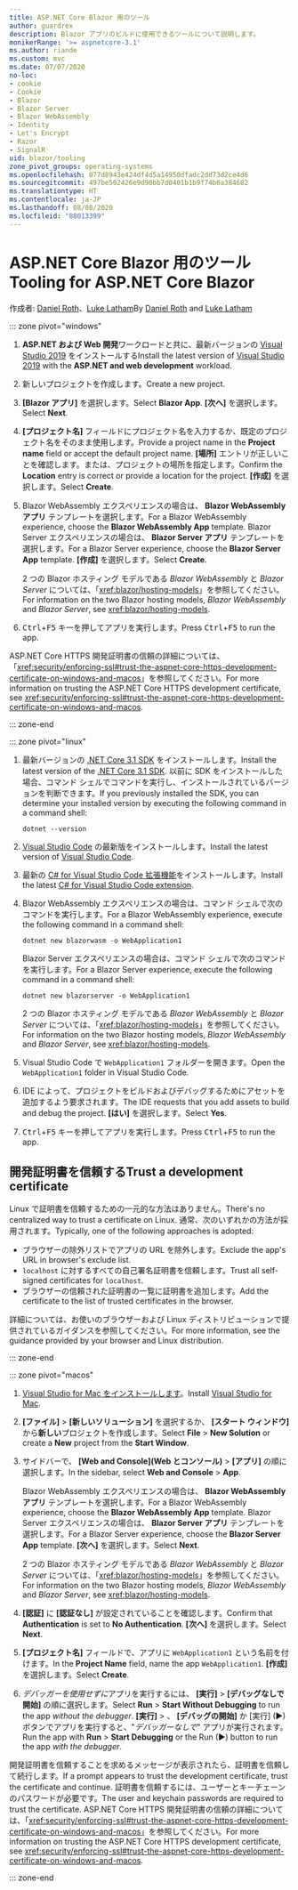 ```yaml
---
title: ASP.NET Core Blazor 用のツール
author: guardrex
description: Blazor アプリのビルドに使用できるツールについて説明します。
monikerRange: '>= aspnetcore-3.1'
ms.author: riande
ms.custom: mvc
ms.date: 07/07/2020
no-loc:
- cookie
- Cookie
- Blazor
- Blazor Server
- Blazor WebAssembly
- Identity
- Let's Encrypt
- Razor
- SignalR
uid: blazor/tooling
zone_pivot_groups: operating-systems
ms.openlocfilehash: 077d8943e424df4d5a14950dfadc2dd73d2ce4d6
ms.sourcegitcommit: 497be502426e9d90bb7d0401b1b9f74b6a384682
ms.translationtype: HT
ms.contentlocale: ja-JP
ms.lasthandoff: 08/08/2020
ms.locfileid: "88013399"
---
```

# <a name="tooling-for-aspnet-core-no-locblazor"></a><span data-ttu-id="b5345-103">ASP.NET Core Blazor 用のツール</span><span class="sxs-lookup"><span data-stu-id="b5345-103">Tooling for ASP.NET Core Blazor</span></span>

<span data-ttu-id="b5345-104">作成者: [Daniel Roth](https://github.com/danroth27)、[Luke Latham](https://github.com/guardrex)</span><span class="sxs-lookup"><span data-stu-id="b5345-104">By [Daniel Roth](https://github.com/danroth27) and [Luke Latham](https://github.com/guardrex)</span></span>

::: zone pivot="windows"

1. <span data-ttu-id="b5345-105">**ASP.NET および Web 開発**ワークロードと共に、最新バージョンの [Visual Studio 2019](https://visualstudio.microsoft.com/downloads/) をインストールする</span><span class="sxs-lookup"><span data-stu-id="b5345-105">Install the latest version of [Visual Studio 2019](https://visualstudio.microsoft.com/downloads/) with the **ASP.NET and web development** workload.</span></span>

1. <span data-ttu-id="b5345-106">新しいプロジェクトを作成します。</span><span class="sxs-lookup"><span data-stu-id="b5345-106">Create a new project.</span></span>

1. <span data-ttu-id="b5345-107">**[Blazor アプリ]** を選択します。</span><span class="sxs-lookup"><span data-stu-id="b5345-107">Select **Blazor App**.</span></span> <span data-ttu-id="b5345-108">**[次へ]** を選択します。</span><span class="sxs-lookup"><span data-stu-id="b5345-108">Select **Next**.</span></span>

1. <span data-ttu-id="b5345-109">**[プロジェクト名]** フィールドにプロジェクト名を入力するか、既定のプロジェクト名をそのまま使用します。</span><span class="sxs-lookup"><span data-stu-id="b5345-109">Provide a project name in the **Project name** field or accept the default project name.</span></span> <span data-ttu-id="b5345-110">**[場所]** エントリが正しいことを確認します。または、プロジェクトの場所を指定します。</span><span class="sxs-lookup"><span data-stu-id="b5345-110">Confirm the **Location** entry is correct or provide a location for the project.</span></span> <span data-ttu-id="b5345-111">**[作成]** を選択します。</span><span class="sxs-lookup"><span data-stu-id="b5345-111">Select **Create**.</span></span>

1. <span data-ttu-id="b5345-112">Blazor WebAssembly エクスペリエンスの場合は、 **Blazor WebAssembly アプリ** テンプレートを選択します。</span><span class="sxs-lookup"><span data-stu-id="b5345-112">For a Blazor WebAssembly experience, choose the **Blazor WebAssembly App** template.</span></span> <span data-ttu-id="b5345-113">Blazor Server エクスペリエンスの場合は、 **Blazor Server アプリ** テンプレートを選択します。</span><span class="sxs-lookup"><span data-stu-id="b5345-113">For a Blazor Server experience, choose the **Blazor Server App** template.</span></span> <span data-ttu-id="b5345-114">**[作成]** を選択します。</span><span class="sxs-lookup"><span data-stu-id="b5345-114">Select **Create**.</span></span>

   <span data-ttu-id="b5345-115">2 つの Blazor ホスティング モデルである *Blazor WebAssembly* と *Blazor Server* については、「<xref:blazor/hosting-models>」を参照してください。</span><span class="sxs-lookup"><span data-stu-id="b5345-115">For information on the two Blazor hosting models, *Blazor WebAssembly* and *Blazor Server*, see <xref:blazor/hosting-models>.</span></span>

1. <span data-ttu-id="b5345-116"><kbd>Ctrl</kbd>+<kbd>F5</kbd> キーを押してアプリを実行します。</span><span class="sxs-lookup"><span data-stu-id="b5345-116">Press <kbd>Ctrl</kbd>+<kbd>F5</kbd> to run the app.</span></span>

<span data-ttu-id="b5345-117">ASP.NET Core HTTPS 開発証明書の信頼の詳細については、「<xref:security/enforcing-ssl#trust-the-aspnet-core-https-development-certificate-on-windows-and-macos>」を参照してください。</span><span class="sxs-lookup"><span data-stu-id="b5345-117">For more information on trusting the ASP.NET Core HTTPS development certificate, see <xref:security/enforcing-ssl#trust-the-aspnet-core-https-development-certificate-on-windows-and-macos>.</span></span>

::: zone-end

::: zone pivot="linux"

1. <span data-ttu-id="b5345-118">最新バージョンの [.NET Core 3.1 SDK](https://dotnet.microsoft.com/download/dotnet-core/3.1) をインストールします。</span><span class="sxs-lookup"><span data-stu-id="b5345-118">Install the latest version of the [.NET Core 3.1 SDK](https://dotnet.microsoft.com/download/dotnet-core/3.1).</span></span> <span data-ttu-id="b5345-119">以前に SDK をインストールした場合、コマンド シェルでコマンドを実行し、インストールされているバージョンを判断できます。</span><span class="sxs-lookup"><span data-stu-id="b5345-119">If you previously installed the SDK, you can determine your installed version by executing the following command in a command shell:</span></span>

   ```dotnetcli
   dotnet --version
   ```

1. <span data-ttu-id="b5345-120">[Visual Studio Code](https://code.visualstudio.com/) の最新版をインストールします。</span><span class="sxs-lookup"><span data-stu-id="b5345-120">Install the latest version of [Visual Studio Code](https://code.visualstudio.com/).</span></span>

1. <span data-ttu-id="b5345-121">最新の [C# for Visual Studio Code 拡張機能](https://marketplace.visualstudio.com/items?itemName=ms-dotnettools.csharp)をインストールします。</span><span class="sxs-lookup"><span data-stu-id="b5345-121">Install the latest [C# for Visual Studio Code extension](https://marketplace.visualstudio.com/items?itemName=ms-dotnettools.csharp).</span></span>

1. <span data-ttu-id="b5345-122">Blazor WebAssembly エクスペリエンスの場合は、コマンド シェルで次のコマンドを実行します。</span><span class="sxs-lookup"><span data-stu-id="b5345-122">For a Blazor WebAssembly experience, execute the following command in a command shell:</span></span>

   ```dotnetcli
   dotnet new blazorwasm -o WebApplication1
   ```

   <span data-ttu-id="b5345-123">Blazor Server エクスペリエンスの場合は、コマンド シェルで次のコマンドを実行します。</span><span class="sxs-lookup"><span data-stu-id="b5345-123">For a Blazor Server experience, execute the following command in a command shell:</span></span>

   ```dotnetcli
   dotnet new blazorserver -o WebApplication1
   ```

   <span data-ttu-id="b5345-124">2 つの Blazor ホスティング モデルである *Blazor WebAssembly* と *Blazor Server* については、「<xref:blazor/hosting-models>」を参照してください。</span><span class="sxs-lookup"><span data-stu-id="b5345-124">For information on the two Blazor hosting models, *Blazor WebAssembly* and *Blazor Server*, see <xref:blazor/hosting-models>.</span></span>

1. <span data-ttu-id="b5345-125">Visual Studio Code で `WebApplication1` フォルダーを開きます。</span><span class="sxs-lookup"><span data-stu-id="b5345-125">Open the `WebApplication1` folder in Visual Studio Code.</span></span>

1. <span data-ttu-id="b5345-126">IDE によって、プロジェクトをビルドおよびデバッグするためにアセットを追加するよう要求されます。</span><span class="sxs-lookup"><span data-stu-id="b5345-126">The IDE requests that you add assets to build and debug the project.</span></span> <span data-ttu-id="b5345-127">**[はい]** を選択します。</span><span class="sxs-lookup"><span data-stu-id="b5345-127">Select **Yes**.</span></span>

1. <span data-ttu-id="b5345-128"><kbd>Ctrl</kbd>+<kbd>F5</kbd> キーを押してアプリを実行します。</span><span class="sxs-lookup"><span data-stu-id="b5345-128">Press <kbd>Ctrl</kbd>+<kbd>F5</kbd> to run the app.</span></span>

## <a name="trust-a-development-certificate"></a><span data-ttu-id="b5345-129">開発証明書を信頼する</span><span class="sxs-lookup"><span data-stu-id="b5345-129">Trust a development certificate</span></span>

<span data-ttu-id="b5345-130">Linux で証明書を信頼するための一元的な方法はありません。</span><span class="sxs-lookup"><span data-stu-id="b5345-130">There's no centralized way to trust a certificate on Linux.</span></span> <span data-ttu-id="b5345-131">通常、次のいずれかの方法が採用されます。</span><span class="sxs-lookup"><span data-stu-id="b5345-131">Typically, one of the following approaches is adopted:</span></span>

* <span data-ttu-id="b5345-132">ブラウザーの除外リストでアプリの URL を除外します。</span><span class="sxs-lookup"><span data-stu-id="b5345-132">Exclude the app's URL in browser's exclude list.</span></span>
* <span data-ttu-id="b5345-133">`localhost` に対するすべての自己署名証明書を信頼します。</span><span class="sxs-lookup"><span data-stu-id="b5345-133">Trust all self-signed certificates for `localhost`.</span></span>
* <span data-ttu-id="b5345-134">ブラウザーの信頼された証明書の一覧に証明書を追加します。</span><span class="sxs-lookup"><span data-stu-id="b5345-134">Add the certificate to the list of trusted certificates in the browser.</span></span>

<span data-ttu-id="b5345-135">詳細については、お使いのブラウザーおよび Linux ディストリビューションで提供されているガイダンスを参照してください。</span><span class="sxs-lookup"><span data-stu-id="b5345-135">For more information, see the guidance provided by your browser and Linux distribution.</span></span>

::: zone-end

::: zone pivot="macos"

1. <span data-ttu-id="b5345-136">[Visual Studio for Mac をインストールします](https://visualstudio.microsoft.com/vs/mac/)。</span><span class="sxs-lookup"><span data-stu-id="b5345-136">Install [Visual Studio for Mac](https://visualstudio.microsoft.com/vs/mac/).</span></span>

1. <span data-ttu-id="b5345-137">**[ファイル]**  >  **[新しいソリューション]** を選択するか、 **[スタート ウィンドウ]** から**新しい**プロジェクトを作成します。</span><span class="sxs-lookup"><span data-stu-id="b5345-137">Select **File** > **New Solution** or create a **New** project from the **Start Window**.</span></span>

1. <span data-ttu-id="b5345-138">サイドバーで、 **[Web and Console]\(Web とコンソール\)**  >  **[アプリ]** の順に選択します。</span><span class="sxs-lookup"><span data-stu-id="b5345-138">In the sidebar, select **Web and Console** > **App**.</span></span>

   <span data-ttu-id="b5345-139">Blazor WebAssembly エクスペリエンスの場合は、 **Blazor WebAssembly アプリ** テンプレートを選択します。</span><span class="sxs-lookup"><span data-stu-id="b5345-139">For a Blazor WebAssembly experience, choose the **Blazor WebAssembly App** template.</span></span> <span data-ttu-id="b5345-140">Blazor Server エクスペリエンスの場合は、 **Blazor Server アプリ** テンプレートを選択します。</span><span class="sxs-lookup"><span data-stu-id="b5345-140">For a Blazor Server experience, choose the **Blazor Server App** template.</span></span> <span data-ttu-id="b5345-141">**[次へ]** を選択します。</span><span class="sxs-lookup"><span data-stu-id="b5345-141">Select **Next**.</span></span>

   <span data-ttu-id="b5345-142">2 つの Blazor ホスティング モデルである *Blazor WebAssembly* と *Blazor Server* については、「<xref:blazor/hosting-models>」を参照してください。</span><span class="sxs-lookup"><span data-stu-id="b5345-142">For information on the two Blazor hosting models, *Blazor WebAssembly* and *Blazor Server*, see <xref:blazor/hosting-models>.</span></span>

1. <span data-ttu-id="b5345-143">**[認証]** に **[認証なし]** が設定されていることを確認します。</span><span class="sxs-lookup"><span data-stu-id="b5345-143">Confirm that **Authentication** is set to **No Authentication**.</span></span> <span data-ttu-id="b5345-144">**[次へ]** を選択します。</span><span class="sxs-lookup"><span data-stu-id="b5345-144">Select **Next**.</span></span>

1. <span data-ttu-id="b5345-145">**[プロジェクト名]** フィールドで、アプリに `WebApplication1` という名前を付けます。</span><span class="sxs-lookup"><span data-stu-id="b5345-145">In the **Project Name** field, name the app `WebApplication1`.</span></span> <span data-ttu-id="b5345-146">**[作成]** を選択します。</span><span class="sxs-lookup"><span data-stu-id="b5345-146">Select **Create**.</span></span>

1. <span data-ttu-id="b5345-147">*デバッガーを使用せずに*アプリを実行するには、 **[実行]**  >  **[デバッグなしで開始]** の順に選択します。</span><span class="sxs-lookup"><span data-stu-id="b5345-147">Select **Run** > **Start Without Debugging** to run the app *without the debugger*.</span></span> <span data-ttu-id="b5345-148">**[実行]**  > 、 **[デバッグの開始]** か [実行] (&#9654;) ボタンでアプリを実行すると、"*デバッガーなしで*" アプリが実行されます。</span><span class="sxs-lookup"><span data-stu-id="b5345-148">Run the app with **Run** > **Start Debugging** or the Run (&#9654;) button to run the app *with the debugger*.</span></span>

<span data-ttu-id="b5345-149">開発証明書を信頼することを求めるメッセージが表示されたら、証明書を信頼して続行します。</span><span class="sxs-lookup"><span data-stu-id="b5345-149">If a prompt appears to trust the development certificate, trust the certificate and continue.</span></span> <span data-ttu-id="b5345-150">証明書を信頼するには、ユーザーとキーチェーンのパスワードが必要です。</span><span class="sxs-lookup"><span data-stu-id="b5345-150">The user and keychain passwords are required to trust the certificate.</span></span> <span data-ttu-id="b5345-151">ASP.NET Core HTTPS 開発証明書の信頼の詳細については、「<xref:security/enforcing-ssl#trust-the-aspnet-core-https-development-certificate-on-windows-and-macos>」を参照してください。</span><span class="sxs-lookup"><span data-stu-id="b5345-151">For more information on trusting the ASP.NET Core HTTPS development certificate, see <xref:security/enforcing-ssl#trust-the-aspnet-core-https-development-certificate-on-windows-and-macos>.</span></span>

::: zone-end
